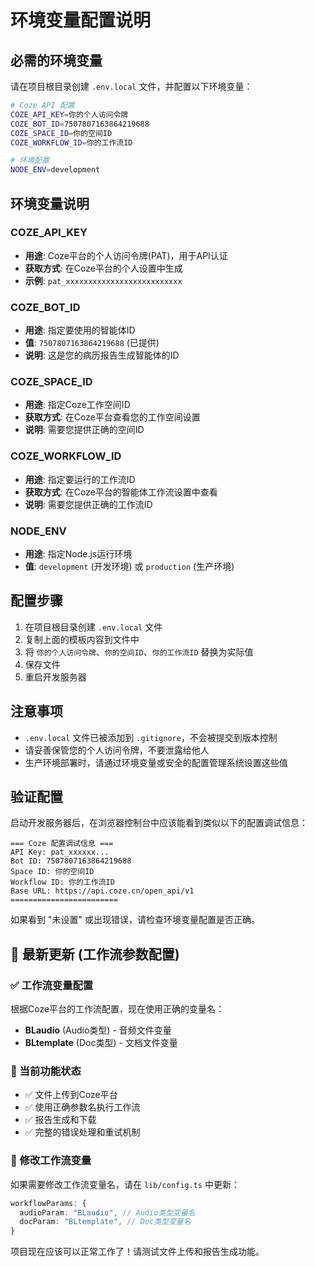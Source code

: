 # 环境变量配置说明

## 必需的环境变量

请在项目根目录创建 `.env.local` 文件，并配置以下环境变量：

```bash
# Coze API 配置
COZE_API_KEY=你的个人访问令牌
COZE_BOT_ID=7507807163864219688
COZE_SPACE_ID=你的空间ID
COZE_WORKFLOW_ID=你的工作流ID

# 环境配置
NODE_ENV=development
```

## 环境变量说明

### COZE_API_KEY
- **用途**: Coze平台的个人访问令牌(PAT)，用于API认证
- **获取方式**: 在Coze平台的个人设置中生成
- **示例**: `pat_xxxxxxxxxxxxxxxxxxxxxxxxxx`

### COZE_BOT_ID  
- **用途**: 指定要使用的智能体ID
- **值**: `7507807163864219688` (已提供)
- **说明**: 这是您的病历报告生成智能体的ID

### COZE_SPACE_ID
- **用途**: 指定Coze工作空间ID
- **获取方式**: 在Coze平台查看您的工作空间设置
- **说明**: 需要您提供正确的空间ID

### COZE_WORKFLOW_ID
- **用途**: 指定要运行的工作流ID
- **获取方式**: 在Coze平台的智能体工作流设置中查看
- **说明**: 需要您提供正确的工作流ID

### NODE_ENV
- **用途**: 指定Node.js运行环境
- **值**: `development` (开发环境) 或 `production` (生产环境)

## 配置步骤

1. 在项目根目录创建 `.env.local` 文件
2. 复制上面的模板内容到文件中
3. 将 `你的个人访问令牌`、`你的空间ID`、`你的工作流ID` 替换为实际值
4. 保存文件
5. 重启开发服务器

## 注意事项

- `.env.local` 文件已被添加到 `.gitignore`，不会被提交到版本控制
- 请妥善保管您的个人访问令牌，不要泄露给他人
- 生产环境部署时，请通过环境变量或安全的配置管理系统设置这些值

## 验证配置

启动开发服务器后，在浏览器控制台中应该能看到类似以下的配置调试信息：

```
=== Coze 配置调试信息 ===
API Key: pat_xxxxxx...
Bot ID: 7507807163864219688
Space ID: 你的空间ID
Workflow ID: 你的工作流ID
Base URL: https://api.coze.cn/open_api/v1
========================
```

如果看到 "未设置" 或出现错误，请检查环境变量配置是否正确。

## 🎉 最新更新 (工作流参数配置)

### ✅ 工作流变量配置

根据Coze平台的工作流配置，现在使用正确的变量名：

- **BLaudio** (Audio类型) - 音频文件变量
- **BLtemplate** (Doc类型) - 文档文件变量

### 🚀 当前功能状态

- ✅ 文件上传到Coze平台
- ✅ 使用正确参数名执行工作流
- ✅ 报告生成和下载
- ✅ 完整的错误处理和重试机制

### 📝 修改工作流变量

如果需要修改工作流变量名，请在 `lib/config.ts` 中更新：

```typescript
workflowParams: {
  audioParam: "BLaudio", // Audio类型变量名
  docParam: "BLtemplate", // Doc类型变量名
}
```

项目现在应该可以正常工作了！请测试文件上传和报告生成功能。 